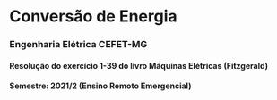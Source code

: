 # Conversão de Energia
### Engenharia Elétrica CEFET-MG

#### Resolução do exercício 1-39 do livro Máquinas Elétricas (Fitzgerald)
#### Semestre: 2021/2 (Ensino Remoto Emergencial)
